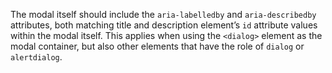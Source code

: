The modal itself should include the `aria-labelledby` and `aria-describedby` attributes, both matching title and description element’s `id` attribute values within the modal itself. This applies when using the `<dialog>` element as the modal container, but also other elements that have the role of `dialog` or `alertdialog`.
